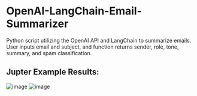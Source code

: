 # OpenAI-LangChain-Email-Summarizer
Python script utilizing the OpenAI API and LangChain to summarize emails. User inputs email and subject, and function returns sender, role, tone, summary, and spam classification.

## Jupter Example Results: 
![image](https://github.com/petermartens98/OpenAI-LangChain-Email-Summarizer/assets/87671757/b2f87832-913e-4d1e-b0e7-50d753bc12cf)
![image](https://github.com/petermartens98/OpenAI-LangChain-Email-Summarizer/assets/87671757/da54a562-e2a9-4f18-9e11-25a3ba20e1e7)

